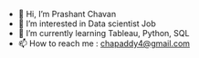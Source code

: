 - 👋 Hi, I’m Prashant Chavan
- 👀 I’m interested in Data scientist Job
- 🌱 I’m currently learning Tableau, Python, SQL
- 📫 How to reach me : chapaddy4@gmail.com

<!---
Paddycha/Paddycha is a ✨ special ✨ repository because its `README.md` (this file) appears on your GitHub profile.
You can click the Preview link to take a look at your changes.
--->

